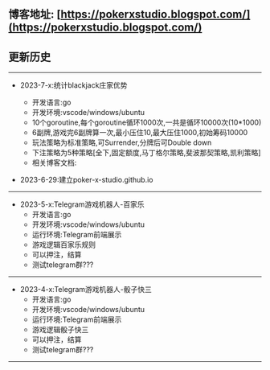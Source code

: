 
## 博客地址: [https://pokerxstudio.blogspot.com/](https://pokerxstudio.blogspot.com/)


## 更新历史


---
- 2023-7-x:统计blackjack庄家优势
  - 开发语言:go
  - 开发环境:vscode/windows/ubuntu
  - 10个goroutine,每个goroutine循环1000次,一共是循环10000次(10*1000)
  - 6副牌,游戏完6副牌算一次,最小压住10,最大压住1000,初始筹码10000
  - 玩法策略为标准策略,可Surrender,分牌后可Double down
  - 下注策略为5种策略[全下,固定额度,马丁格尔策略,斐波那契策略,凯利策略]
  - 相关博客文档:
 
 
- 2023-6-29:建立poker-x-studio.github.io

---
- 2023-5-x:Telegram游戏机器人-百家乐
  - 开发语言:go
  - 开发环境:vscode/windows/ubuntu
  - 运行环境:Telegram前端展示
  - 游戏逻辑百家乐规则
  - 可以押注，结算
  - 测试telegram群??? 

--- 
- 2023-4-x:Telegram游戏机器人-骰子快三
  - 开发语言:go
  - 开发环境:vscode/windows/ubuntu
  - 运行环境:Telegram前端展示
  - 游戏逻辑骰子快三
  - 可以押注，结算
  - 测试telegram群??? 

---